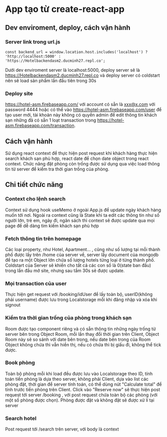 # App tạo từ create-react-app

## Dev enviroment, deploy, cách vận hành

### Server link trong url.js

```
const backend_url = window.location.host.includes('localhost') ? 'http://localhost:5000' : 'https://Hotelbackendasm2.ducminh27.repl.co';
```

Dưới dev enviroment server là localhost:5000, deploy server sẽ là https://Hotelbackendasm2.ducminh27.repl.co và deploy
server có coldstart nên sẽ load sản phẩm lần đầu tiên trong 30s

### Deploy site

https://hotel-asm.firebaseapp.com/ với account có sẵn là xxx@x.com với password 4444 hoặc có thể
vào https://hotel-asm.firebaseapp.com/user để tạo user mới, tài khoản này không có quyền admin để edit thông tin khách
sạn những đã có sẵn 1 loạt transaction trong https://hotel-asm.firebaseapp.com/transaction.

## Cách vận hành

Sử dụng react context để thực hiện post request khi khách hàng thực hiện search khách sạn phù hợp, react date để chọn
date object trong react context. Chức năng đặt phòng còn trống được sử dụng qua việc load thông tin từ server để kiểm
tra thời gian trống của phòng.

## Chi tiết chức năng

### Context cho lệnh search

Context sử dụng hook useMemo ở ngoài App.js để update ngày khách hàng muốn tới nơi. Ngoài ra context cũng là State khi
ta edit các thông tin như số người lớn, trẻ em, ngày đi, ngân sách thì context sẽ được update qua mọi page để dễ dàng
tìm kiếm khách sạn phù hợp

### Fetch thông tin trên homepage

Các loại property, như Hotel, Apartment... , cũng như số lượng tại mỗi thành phố được lấy trên /home của server về,
server lấy document của mongodb để tạo ra một Object lớn chứa số lượng hotels từng loại ở từng thành phố. Coldstart của
Server sẽ khiến cho
tất cả các con số là 0(state ban đầu) trong lần đầu mở site, nhưng sau tầm 30s sẽ được update.

### Mọi transaction của user

Thực hiện get request với /booking/idUser để lấy toàn bộ, userID(không phải username) được lưu trong Localstorage mỗi
khi đăng nhập và xóa khi signout

### Kiểm tra thời gian trống của phòng trong khách sạn

Room được tạo component riêng và có sẵn thông tin những ngày trống từ server bên trong Object Room, mỗi lần thay đổi
thời gian trên Client, Object Room này sẽ so sánh
với date bên trong, nếu date bên trong của Room Object không chứa thì vẫn hiển thị, nếu có chứa thì bị giấu đi, không
thể tick được.

### Book phòng

Toàn bộ phòng mỗi khi load đều được lưu vào Localstorage theo ID, tính toán tiền phòng là dựa theo server, không phải
Client, dựa vào list các phòng đặt, thời gian để
server tính toán, có thể dùng nút "Calculate total" để tính trước tiền phòng trên Client.
Click vào "Reserve now" sẽ thực hiện post request tới server /booking , với post request chứa toàn bộ các phòng (với một
số phòng được chọn). Phòng được đặt và không đặt sẽ được xử lí tại server

### Search hotel

Post request tới /search trên server, với body là context


